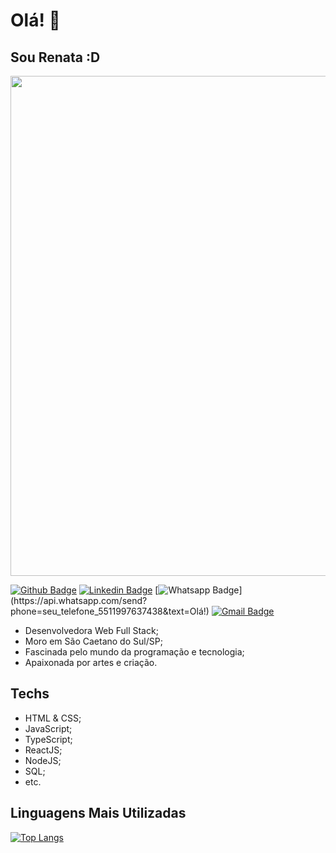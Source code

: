 # Olá! 👋
## Sou Renata :D

<img width="800" src="https://lh3.googleusercontent.com/MdpaiT5Mos6-L8hxXNFPWsPGvJW1gKBrTr0bDhDekLkzwkaA-N9U4lDwiwIv9bKCUhzlXw7tivXPTF2Rhh959JmVVBaFHssoF6U1T36BmK36u5L6HdFHGJLvHEC70yyHoKOcCPUAq2QXxkDMw5I1SsLWNIK6Wac0QsVm-WKCFbLQ8XjWJxNcHtV3hRR4MU-vjuZIs7NRxL6nemhee-bgunv_7wKd7qT9z7HWY6loam7vSVnWn1JIPAxQbiOonexwwrBmZ9yUSwL4IJazWO9B82wGOLnkhMqgCY873F9d2ZcAfyxCoySfOkexLToJBohW7TWtBavI4L5mFAPYqCKhFdQT5e2DTxX2hgYwJBfFAMfYmF5dbs_bEmwhfQQwq7DCvPBmX9y_5PKMAy0KYxoWOA0NSh5BYDtcGzkarUlLDHvrbQmHCjU4TmqiTYYVtXOV5Xqo38S2jMLwlMGw-m8-tV5lVmwgq6otkmHWvalbZitmyzEq5X1EQRaR4ViPzLzNqpk1Si-o9N9jd5Jda4rxFlZTx1ZXQ7Pe6ckcf3vSlJ42ZxPTOtRugX_YZho1d44OWVKe-5ovNt5H2hSOZcUuObWebBmstXdmAmK_s3X0XPMF6MiJJs68vJSPJyxRjrHmC5JuZT1xGHtSp-iuOXxSSzXXpcaUQJ-vHfWquN7CHuNrg0-qmxoQ4bawNNPSxJc=w569-h220-no?authuser=0" />

[![Github Badge](https://img.shields.io/badge/-Github-000?style=flat-square&logo=Github&logoColor=white&link=https://github.com/rmkarato)](https://github.com/rmkarato)       [![Linkedin Badge](https://img.shields.io/badge/-LinkedIn-blue?style=flat-square&logo=Linkedin&logoColor=white&link=https://www.linkedin.com/in/rmkarato/)](https://www.linkedin.com/in/rmkarato/)
[![Whatsapp Badge](https://img.shields.io/badge/-Whatsapp-4CA143?style=flat-square&labelColor=4CA143&logo=whatsapp&logoColor=white&link=https://api.whatsapp.com/send?phone=seu_telefone_5511997637438&text=Olá!)](https://api.whatsapp.com/send?phone=seu_telefone_5511997637438&text=Olá!)
[![Gmail Badge](https://img.shields.io/badge/-Gmail-c14438?style=flat-square&logo=Gmail&logoColor=white&link=mailto:rmkarato@gmail.com)](mailto:rmkarato@gmail.com)

- Desenvolvedora Web Full Stack;
- Moro em São Caetano do Sul/SP;
- Fascinada pelo mundo da programação e tecnologia;
- Apaixonada por artes e criação.

## Techs

- HTML & CSS;
- JavaScript;
- TypeScript;
- ReactJS;
- NodeJS;
- SQL;
- etc.

## Linguagens Mais Utilizadas
[![Top Langs](https://github-readme-stats.vercel.app/api/top-langs/?username=rmkarato)](https://github.com/anuraghazra/github-readme-stats)
